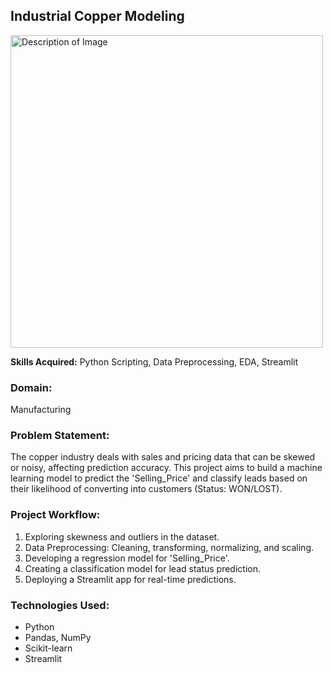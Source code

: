 <!DOCTYPE html>
<html>
<head>
</head>
<body>

  <h2>Industrial Copper Modeling</h2>

  <img src="[https://github.com/username/repository-name/blob/main/path-to-your-image/image.png](https://github.com/Gowthame123/Industrial-Copper-Modeling/blob/main/Screenshot%202024-08-19%20205453.png)" alt="Description of Image" width="500"/>


  <p><strong>Skills Acquired:</strong> Python Scripting, Data Preprocessing, EDA, Streamlit</p>

  <h3>Domain:</h3>
  <p>Manufacturing</p>

  <h3>Problem Statement:</h3>
  <p>
    The copper industry deals with sales and pricing data that can be skewed or noisy, affecting prediction accuracy. This project aims to 
    build a machine learning model to predict the 'Selling_Price' and classify leads based on their likelihood of converting into customers (Status: WON/LOST).
  </p>

  <h3>Project Workflow:</h3>
  <ol>
    <li>Exploring skewness and outliers in the dataset.</li>
    <li>Data Preprocessing: Cleaning, transforming, normalizing, and scaling.</li>
    <li>Developing a regression model for 'Selling_Price'.</li>
    <li>Creating a classification model for lead status prediction.</li>
    <li>Deploying a Streamlit app for real-time predictions.</li>
  </ol>

  <h3>Technologies Used:</h3>
  <ul>
    <li>Python</li>
    <li>Pandas, NumPy</li>
    <li>Scikit-learn</li>
    <li>Streamlit</li>
  </ul>

</body>
</html>
